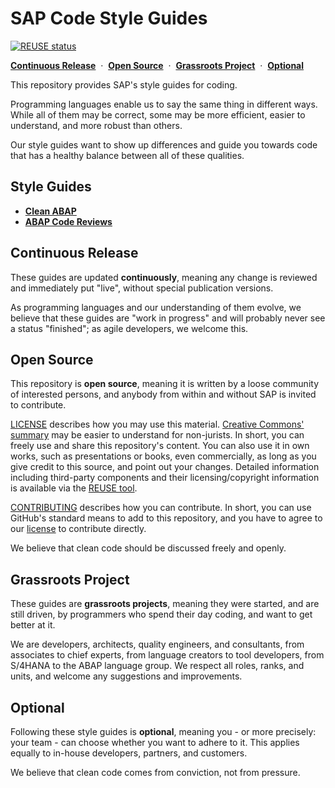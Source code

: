 # SAP Code Style Guides

[![REUSE status](https://api.reuse.software/badge/github.com/SAP/styleguides)](https://api.reuse.software/info/github.com/SAP/styleguides)

[**Continuous Release**](#continuous-release)
&nbsp;·&nbsp;
[**Open Source**](#open-source)
&nbsp;·&nbsp;
[**Grassroots Project**](#grassroots-project)
&nbsp;·&nbsp;
[**Optional**](#optional)

This repository provides SAP's style guides for coding.

Programming languages enable us to say the same thing in different ways.
While all of them may be correct, some may be more efficient,
easier to understand, and more robust than others.

Our style guides want to show up differences and guide you
towards code that has a healthy balance between all of these qualities.

## Style Guides

- [**Clean ABAP**](clean-abap/CleanABAP.md)
- [**ABAP Code Reviews**](abap-code-review/)

## Continuous Release

These guides are updated **continuously**,
meaning any change is reviewed and immediately put "live",
without special publication versions.

As programming languages and our understanding of them evolve,
we believe that these guides are "work in progress"
and will probably never see a status "finished";
as agile developers, we welcome this.

## Open Source

This repository is **open source**,
meaning it is written by a loose community of interested persons,
and anybody from within and without SAP is invited to contribute.

[LICENSE](LICENSE) describes how you may use this material.
[Creative Commons' summary](https://creativecommons.org/licenses/by/3.0/)
may be easier to understand for non-jurists.
In short, you can freely use and share this repository's content.
You can also use it in own works, such as presentations or books,
even commercially, as long as you give credit to this source,
and point out your changes. Detailed information including third-party
components and their licensing/copyright information is available
via the
[REUSE tool](https://api.reuse.software/info/github.com/SAP/styleguides).

[CONTRIBUTING](CONTRIBUTING.md) describes how you can contribute.
In short, you can use GitHub's standard means to add to this repository,
and you have to agree to our [license](LICENSE) to contribute directly.

We believe that clean code should be discussed freely and openly.

## Grassroots Project

These guides are **grassroots projects**, meaning they were started,
and are still driven, by programmers who spend their day coding,
and want to get better at it.

We are developers, architects, quality engineers, and consultants,
from associates to chief experts,
from language creators to tool developers,
from S/4HANA to the ABAP language group.
We respect all roles, ranks, and units,
and welcome any suggestions and improvements.

## Optional

Following these style guides is **optional**,
meaning you - or more precisely: your team -
can choose whether you want to adhere to it.
This applies equally to in-house developers, partners, and customers.

We believe that clean code comes from conviction, not from pressure.
